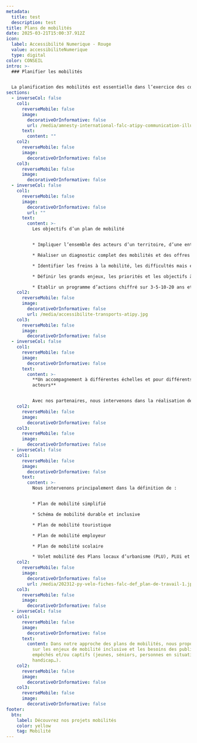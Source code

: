 ```yaml
---
metadata:
  title: test
  description: test
title: Plans de mobilités
date: 2025-03-21T15:00:37.912Z
icon:
  label: Accessibilité Numerique - Rouge
  value: accessibiliteNumerique
  type: digital
color: CONSEIL
intro: >-
  ### Planifier les mobilités


  La planification des mobilités est essentielle dans l’exercice des compétences d’une collectivité mais également au sein d’une entreprise, d’un établissement scolaire ou d’une administration. La Loi LOM (2019) a élargi les compétences en matière de mobilités (actives, solidaires, partagées) et rendu encore plus nécessaire l’élaboration de stratégies.
sections:
  - inverseCol: false
    col1:
      reverseMobile: false
      image:
        decorativeOrInformative: false
        url: /media/amnesty-international-falc-atipy-communication-illustration.jpg
      text:
        content: ""
    col2:
      reverseMobile: false
      image:
        decorativeOrInformative: false
    col3:
      reverseMobile: false
      image:
        decorativeOrInformative: false
  - inverseCol: false
    col1:
      reverseMobile: false
      image:
        decorativeOrInformative: false
        url: ""
      text:
        content: >-
          Les objectifs d’un plan de mobilité


          * Impliquer l’ensemble des acteurs d’un territoire, d’une entreprise, d’un établissement scolaire, d’une administration

          * Réaliser un diagnostic complet des mobilités et des offres de transports

          * Identifier les freins à la mobilité, les difficultés mais également ce qui fonctionne, ce qui a déjà été testé

          * Définir les grands enjeux, les priorités et les objectifs à atteindre

          * Etablir un programme d’actions chiffré sur 3-5-10-20 ans et des outils de mise en oeuvre
    col2:
      reverseMobile: false
      image:
        decorativeOrInformative: false
        url: /media/accessibilite-transports-atipy.jpg
    col3:
      reverseMobile: false
      image:
        decorativeOrInformative: false
  - inverseCol: false
    col1:
      reverseMobile: false
      image:
        decorativeOrInformative: false
      text:
        content: >-
          **Un accompagnement à différentes échelles et pour différents
          acteurs**


          Avec nos partenaires, nous intervenons dans la réalisation de plans de mobilités à différentes échelles : coeur de ville, zones d’activités, commune, intercommunalités, Parc Naturel Régional (PNR), Pôle d’Equilibre Territorial et Rural (PETR), Syndicat Mixte…
    col2:
      reverseMobile: false
      image:
        decorativeOrInformative: false
    col3:
      reverseMobile: false
      image:
        decorativeOrInformative: false
  - inverseCol: false
    col1:
      reverseMobile: false
      image:
        decorativeOrInformative: false
      text:
        content: >-
          Nous intervenons principalement dans la définition de :


          * Plan de mobilité simplifié

          * Schéma de mobilité durable et inclusive

          * Plan de mobilité touristique

          * Plan de mobilité employeur

          * Plan de mobilité scolaire

          * Volet mobilité des Plans locaux d’urbanisme (PLU), PLUi et Schéma de Cohérence Territorial (SCoT)
    col2:
      reverseMobile: false
      image:
        decorativeOrInformative: false
        url: /media/202312-py-velo-fiches-falc-def_plan-de-travail-1.jpg
    col3:
      reverseMobile: false
      image:
        decorativeOrInformative: false
  - inverseCol: false
    col1:
      reverseMobile: false
      image:
        decorativeOrInformative: false
      text:
        content: Dans notre approche des plans de mobilités, nous proposons une focale
          sur les enjeux de mobilité inclusive et les besoins des publics
          empêchés et/ou captifs (jeunes, séniors, personnes en situation de
          handicap…).
    col2:
      reverseMobile: false
      image:
        decorativeOrInformative: false
    col3:
      reverseMobile: false
      image:
        decorativeOrInformative: false
footer:
  btn:
    label: Découvrez nos projets mobilités
    color: yellow
    tag: Mobilité
---
```

